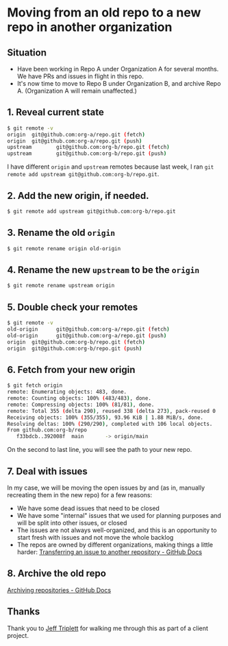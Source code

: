# Moving from an old repo to a new repo in another organization 

## Situation 

- Have been working in Repo A under Organization A for several months. We have PRs and issues in flight in this repo.
- It's now time to move to Repo B under Organization B, and archive Repo A. (Organization A will remain unaffected.)

## 1. Reveal current state 

```bash
$ git remote -v
origin  git@github.com:org-a/repo.git (fetch)
origin  git@github.com:org-a/repo.git (push)
upstream        git@github.com:org-b/repo.git (fetch)
upstream        git@github.com:org-b/repo.git (push)
```

I have different `origin` and `upstream` remotes because last week, I ran `git remote add upstream git@github.com:org-b/repo.git`. 

## 2. Add the new origin, if needed. 

```bash
$ git remote add upstream git@github.com:org-b/repo.git
```

## 3. Rename the old `origin` 

```bash
$ git remote rename origin old-origin 
```

## 4. Rename the new `upstream` to be the `origin` 

```bash
$ git remote rename upstream origin
```

## 5. Double check your remotes 

```bash
$ git remote -v
old-origin      git@github.com:org-a/repo.git (fetch)
old-origin      git@github.com:org-a/repo.git (push)
origin  git@github.com:org-b/repo.git (fetch)
origin  git@github.com:org-b/repo.git (push)
```

## 6. Fetch from your new origin 

```bash
$ git fetch origin
remote: Enumerating objects: 483, done.
remote: Counting objects: 100% (483/483), done.
remote: Compressing objects: 100% (81/81), done.
remote: Total 355 (delta 290), reused 338 (delta 273), pack-reused 0
Receiving objects: 100% (355/355), 93.96 KiB | 1.88 MiB/s, done.
Resolving deltas: 100% (290/290), completed with 106 local objects.
From github.com:org-b/repo
   f33bdcb..392008f  main       -> origin/main
```

On the second to last line, you will see the path to your new repo. 

## 7. Deal with issues 

In my case, we will be moving the open issues by and (as in, manually recreating them in the new repo) for a few reasons: 

- We have some dead issues that need to be closed
- We have some "internal" issues that we used for planning purposes and will be split into other issues, or closed
- The issues are not always well-organized, and this is an opportunity to start fresh with issues and not move the whole backlog
- The repos are owned by different organizations, making things a little harder: [Transferring an issue to another repository - GitHub Docs](https://docs.github.com/en/issues/tracking-your-work-with-issues/transferring-an-issue-to-another-repository) 

 ## 8. Archive the old repo 

 [Archiving repositories - GitHub Docs](https://docs.github.com/en/repositories/archiving-a-github-repository/archiving-repositories)

 ## Thanks 

 Thank you to [Jeff Triplett](https://webology.dev/) for walking me through this as part of a client project. 
